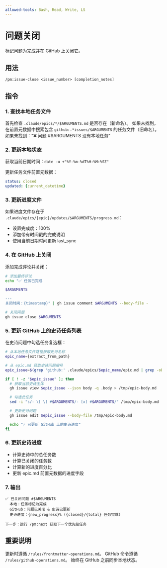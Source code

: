 ```yaml
---
allowed-tools: Bash, Read, Write, LS
---
```


# 问题关闭

标记问题为完成并在 GitHub 上关闭它。

## 用法
```
/pm:issue-close <issue_number> [completion_notes]
```

## 指令

### 1. 查找本地任务文件

首先检查 `.claude/epics/*/$ARGUMENTS.md` 是否存在（新命名）。
如果未找到，在前置元数据中搜索包含 `github:.*issues/$ARGUMENTS` 的任务文件（旧命名）。
如果未找到："❌ 问题 #$ARGUMENTS 没有本地任务"

### 2. 更新本地状态

获取当前日期时间：`date -u +"%Y-%m-%dT%H:%M:%SZ"`

更新任务文件前置元数据：
```yaml
status: closed
updated: {current_datetime}
```

### 3. 更新进度文件

如果进度文件存在于 `.claude/epics/{epic}/updates/$ARGUMENTS/progress.md`：
- 设置完成度：100%
- 添加带有时间戳的完成说明
- 使用当前日期时间更新 last_sync

### 4. 在 GitHub 上关闭

添加完成评论并关闭：
```bash
# 添加最终评论
echo "✅ 任务已完成

$ARGUMENTS

---
关闭时间：{timestamp}" | gh issue comment $ARGUMENTS --body-file -

# 关闭问题
gh issue close $ARGUMENTS
```

### 5. 更新 GitHub 上的史诗任务列表

在史诗问题中勾选任务复选框：

```bash
# 从本地任务文件路径获取史诗名称
epic_name={extract_from_path}

# 从 epic.md 获取史诗问题编号
epic_issue=$(grep 'github:' .claude/epics/$epic_name/epic.md | grep -oE '[0-9]+$')

if [ ! -z "$epic_issue" ]; then
  # 获取当前史诗主体
  gh issue view $epic_issue --json body -q .body > /tmp/epic-body.md

  # 勾选此任务
  sed -i "s/- \[ \] #$ARGUMENTS/- [x] #$ARGUMENTS/" /tmp/epic-body.md

  # 更新史诗问题
  gh issue edit $epic_issue --body-file /tmp/epic-body.md

  echo "✓ 已更新 GitHub 上的史诗进度"
fi
```

### 6. 更新史诗进度

- 计算史诗中的总任务数
- 计算已关闭的任务数
- 计算新的进度百分比
- 更新 epic.md 前置元数据的进度字段

### 7. 输出

```
✅ 已关闭问题 #$ARGUMENTS
  本地：任务标记为完成
  GitHub：问题已关闭 & 史诗已更新
  史诗进度：{new_progress}% ({closed}/{total} 任务完成)

下一步：运行 /pm:next 获取下一个优先级任务
```

## 重要说明

更新时遵循 `/rules/frontmatter-operations.md`。
GitHub 命令遵循 `/rules/github-operations.md`。
始终在 GitHub 之前同步本地状态。